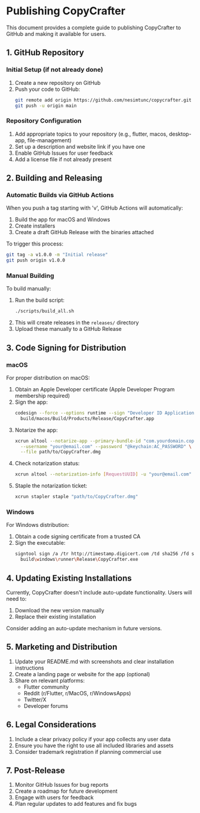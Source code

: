 # Publishing CopyCrafter

This document provides a complete guide to publishing CopyCrafter to GitHub and making it available for users.

## 1. GitHub Repository

### Initial Setup (if not already done)

1. Create a new repository on GitHub
2. Push your code to GitHub:
   ```bash
   git remote add origin https://github.com/nesimtunc/copycrafter.git
   git push -u origin main
   ```

### Repository Configuration

1. Add appropriate topics to your repository (e.g., flutter, macos, desktop-app, file-management)
2. Set up a description and website link if you have one
3. Enable GitHub Issues for user feedback
4. Add a license file if not already present

## 2. Building and Releasing

### Automatic Builds via GitHub Actions

When you push a tag starting with 'v', GitHub Actions will automatically:
1. Build the app for macOS and Windows
2. Create installers
3. Create a draft GitHub Release with the binaries attached

To trigger this process:
```bash
git tag -a v1.0.0 -m "Initial release"
git push origin v1.0.0
```

### Manual Building

To build manually:
1. Run the build script:
   ```bash
   ./scripts/build_all.sh
   ```
2. This will create releases in the `releases/` directory
3. Upload these manually to a GitHub Release

## 3. Code Signing for Distribution

### macOS

For proper distribution on macOS:
1. Obtain an Apple Developer certificate (Apple Developer Program membership required)
2. Sign the app:
   ```bash
   codesign --force --options runtime --sign "Developer ID Application: Your Name (TEAM_ID)" \
     build/macos/Build/Products/Release/CopyCrafter.app
   ```
3. Notarize the app:
   ```bash
   xcrun altool --notarize-app --primary-bundle-id "com.yourdomain.copycrafter" \
     --username "your@email.com" --password "@keychain:AC_PASSWORD" \
     --file path/to/CopyCrafter.dmg
   ```
4. Check notarization status:
   ```bash
   xcrun altool --notarization-info [RequestUUID] -u "your@email.com" -p "@keychain:AC_PASSWORD"
   ```
5. Staple the notarization ticket:
   ```bash
   xcrun stapler staple "path/to/CopyCrafter.dmg"
   ```

### Windows

For Windows distribution:
1. Obtain a code signing certificate from a trusted CA
2. Sign the executable:
   ```bash
   signtool sign /a /tr http://timestamp.digicert.com /td sha256 /fd sha256 \
     build\windows\runner\Release\CopyCrafter.exe
   ```

## 4. Updating Existing Installations

Currently, CopyCrafter doesn't include auto-update functionality. Users will need to:
1. Download the new version manually
2. Replace their existing installation 

Consider adding an auto-update mechanism in future versions.

## 5. Marketing and Distribution

1. Update your README.md with screenshots and clear installation instructions
2. Create a landing page or website for the app (optional)
3. Share on relevant platforms:
   - Flutter community
   - Reddit (r/Flutter, r/MacOS, r/WindowsApps)
   - Twitter/X
   - Developer forums
   
## 6. Legal Considerations

1. Include a clear privacy policy if your app collects any user data
2. Ensure you have the right to use all included libraries and assets
3. Consider trademark registration if planning commercial use

## 7. Post-Release

1. Monitor GitHub Issues for bug reports
2. Create a roadmap for future development
3. Engage with users for feedback
4. Plan regular updates to add features and fix bugs 